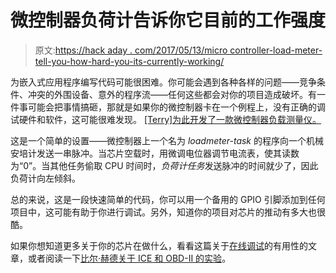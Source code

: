 # 微控制器负荷计告诉你它目前的工作强度

> 原文:[https://hack aday . com/2017/05/13/micro controller-load-meter-tell-you-how-hard-you-its-currently-working/](https://hackaday.com/2017/05/13/microcontroller-load-meter-tells-you-how-hard-its-currently-working/)

为嵌入式应用程序编写代码可能很困难。你可能会遇到各种各样的问题——竞争条件、冲突的外围设备、意外的程序流——任何这些都会对你的项目造成破坏。有一件事可能会把事情搞砸，那就是如果你的微控制器卡在一个例程上，没有正确的调试硬件和软件，这可能很难发现。 [[Terry]为此开发了一款微控制器负载测量仪。](http://128.199.141.78/instrument-mcu.html)

这是一个简单的设置——微控制器上一个名为 *loadmeter-task* 的程序向一个机械安培计发送一串脉冲。当芯片空载时，用微调电位器调节电流表，使其读数为“0”。当其他任务偷取 CPU 时间时，*负荷计任务*发送脉冲的时间就少了，因此负荷计向左倾斜。

总的来说，这是一段快速简单的代码，你可以用一个备用的 GPIO 引脚添加到任何项目中，这可能有助于你进行调试。另外，知道你的项目对芯片的推动有多大也很酷。

如果你想知道更多关于你的芯片在做什么，看看这篇关于[在线调试](http://hackaday.com/2011/08/01/making-the-case-for-in-circuit-debugging-tools/)的有用性的文章，或者阅读一下[比尔·赫德关于 ICE 和 OBD-II 的实验](http://hackaday.com/2017/05/09/obd-speed-pulse-part-2-behold-the-ice/)。